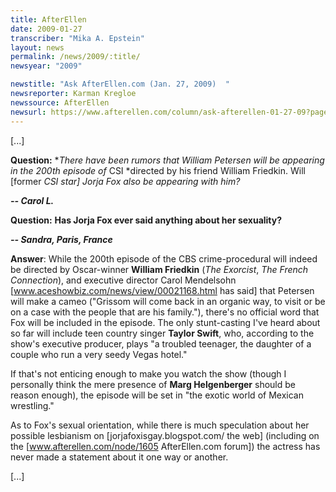 ```yaml
---
title: AfterEllen
date: 2009-01-27
transcriber: "Mika A. Epstein"
layout: news
permalink: /news/2009/:title/
newsyear: "2009"

newstitle: "Ask AfterEllen.com (Jan. 27, 2009)  "
newsreporter: Karman Kregloe
newssource: AfterEllen
newsurl: https://www.afterellen.com/column/ask-afterellen-01-27-09?page=0%2C2
---
```


[...]

**Question:** **There have been rumors that William Petersen will be appearing in the 200th episode of* CSI *directed by his friend William Friedkin. Will [former *CSI *star] Jorja Fox also be appearing with him?**

***-- Carol L.***

**Question:** **Has Jorja Fox ever said anything about her sexuality?**

***-- Sandra, Paris, France***

**Answer**: While the 200th episode of the CBS crime-procedural will indeed be directed by Oscar-winner **William Friedkin** (*The Exorcist*, *The French Connection*), and executive director Carol Mendelsohn [www.aceshowbiz.com/news/view/00021168.html has said] that Petersen will make a cameo ("Grissom will come back in an organic way, to visit or be on a case with the people that are his family."), there's no official word that Fox will be included in the episode. The only stunt-casting I've heard about so far will include teen country singer **Taylor Swift**, who, according to the show's executive producer, plays "a troubled teenager, the daughter of a couple who run a very seedy Vegas hotel."

If that's not enticing enough to make you watch the show (though I personally think the mere presence of **Marg Helgenberger** should be reason enough), the episode will be set in "the exotic world of Mexican wrestling."

As to Fox's sexual orientation, while there is much speculation about her possible lesbianism on \[jorjafoxisgay.blogspot.com/ the web\] (including on the [www.afterellen.com/node/1605 AfterEllen.com forum]) the actress has never made a statement about it one way or another.

[...]
